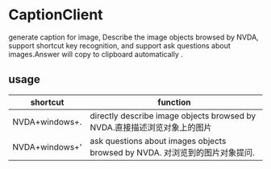 # CaptionClient

generate caption  for image, Describe the image objects browsed by NVDA, support shortcut key recognition, and support ask questions about images.Answer will copy to clipboard automatically .

##  usage 
| shortcut | function |
| -- | ----- |
| NVDA+windows+. | directly describe image objects browsed by NVDA.直接描述浏览对象上的图片 |
| NVDA+windows+' | ask questions about images objects browsed by NVDA. 对浏览到的图片对象提问. |